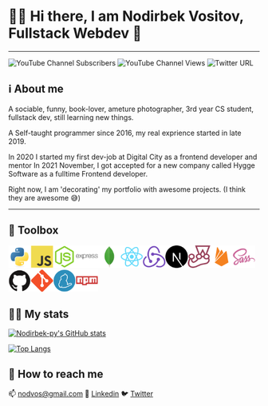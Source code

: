 # 👋🏻 Hi there, I am Nodirbek Vositov, Fullstack Webdev 🚀 


-------
![YouTube Channel Subscribers](https://img.shields.io/youtube/channel/subscribers/UC7UJYaFjlFf919Z5sJt7KgA?logoColor=black&style=social)
![YouTube Channel Views](https://img.shields.io/youtube/channel/views/UC7UJYaFjlFf919Z5sJt7KgA?logoColor=black&style=social)
![Twitter URL](https://img.shields.io/twitter/url?logoColor=black&style=social&url=https%3A%2F%2Ftwitter.com%2FNVositov)

## ℹ️ About me

A sociable, funny, book-lover, ameture photographer, 3rd year CS student, fullstack dev, still learning new things.

A Self-taught programmer since 2016, my real exprience started in late 2019. 

  In 2020 I started my first dev-job at Digital City as a frontend developer and mentor
  In 2021 November, I got accepted for a new company called Hygge Software as a fulltime Frontend developer.

Right now, I am 'decorating' my portfolio with awesome projects. (I think they are awesome 😅)

-----

## 🧰 Toolbox


<img src="https://github.com/devicons/devicon/blob/master/icons/python/python-original.svg" width="45px"><img src="https://github.com/devicons/devicon/blob/master/icons/javascript/javascript-original.svg" width="45px"><img src="https://github.com/devicons/devicon/blob/master/icons/nodejs/nodejs-original.svg" width="45px"><img src="https://github.com/devicons/devicon/blob/master/icons/express/express-original-wordmark.svg" width="45px"><img src="https://github.com/devicons/devicon/blob/master/icons/mongodb/mongodb-original.svg" width="45px"><img src="https://github.com/devicons/devicon/blob/master/icons/react/react-original.svg" width="45px"><img src="https://github.com/devicons/devicon/blob/master/icons/redux/redux-original.svg" width="45px"><img src="https://github.com/devicons/devicon/blob/master/icons/nextjs/nextjs-original.svg" width="45px"><img src="https://github.com/devicons/devicon/blob/master/icons/jest/jest-plain.svg" width="45px"><img src="https://github.com/devicons/devicon/blob/master/icons/firebase/firebase-plain.svg" width="45px"><img src="https://github.com/devicons/devicon/blob/master/icons/sass/sass-original.svg" width="45px"><img src="https://github.com/devicons/devicon/blob/master/icons/github/github-original.svg" width="45px"><img src="https://github.com/devicons/devicon/blob/master/icons/git/git-original.svg" width="45px"><img src="https://github.com/devicons/devicon/blob/master/icons/yarn/yarn-original.svg" width="45px"><img src="https://github.com/devicons/devicon/blob/master/icons/npm/npm-original-wordmark.svg" width="45px">


## 🏃‍♂️ My stats
[![Nodirbek-py's GitHub stats](https://github-readme-stats.vercel.app/api?username=nodirbek-py&show_icons=true)](https://github.com/anuraghazra/github-readme-stats)

[![Top Langs](https://github-readme-stats.vercel.app/api/top-langs/?username=nodirbek-py&show_icons=true&layout=compact)](https://github.com/anuraghazra/github-readme-stats)

## 🤙 How to reach me

📫 nodvos@gmail.com
🔗 [Linkedin](https://linkedin.com/in/nodirbekvositov)
🐦 [Twitter](https://twitter.com/NVositov)

<!-- GITHUB-COMMITS-LIST:START  -->

<!-- GITHUB-COMMITS-LIST:END  -->
<!--
**Nodirbek-py/nodirbek-py** is a ✨ _special_ ✨ repository because its `README.md` (this file) appears on your GitHub profile.

Here are some ideas to get you started:

- 🔭 I’m currently working on ...
- 🌱 I’m currently learning ...
- 👯 I’m looking to collaborate on ...
- 🤔 I’m looking for help with ...
- 💬 Ask me about ...
- 📫 How to reach me: ...
- 😄 Pronouns: ...
- ⚡ Fun fact: ...
-->
